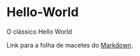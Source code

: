 # Hello-World
O clássico Hello World

Link para a folha de macetes do [Markdown](https://github.com/adam-p/markdown-here/wiki/Markdown-Cheatsheet).
